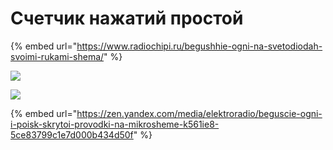 # Счетчик нажатий простой

{% embed url="https://www.radiochipi.ru/begushhie-ogni-na-svetodiodah-svoimi-rukami-shema/" %}

![](https://www.radiochipi.ru/wp-content/uploads/2017/12/begushhie-ogni-na-svetodiodah-svoimi-rukami-shema.jpg)



![](http://smo-yura.narod.ru/shema_s_knopkoy.jpg)

{% embed url="https://zen.yandex.com/media/elektroradio/beguscie-ogni-i-poisk-skrytoi-provodki-na-mikrosheme-k561ie8-5ce83799c1e7d000b434d50f" %}



